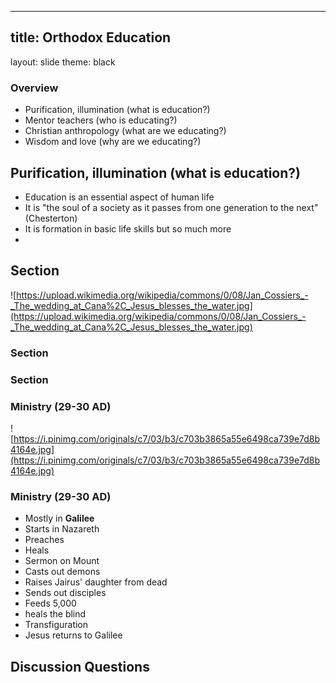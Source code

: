 ---

## title: Orthodox Education 
layout: slide
theme: black

<section data-background="[http://www.keithbuhler.com/images/background-morality.svg](http://www.keithbuhler.com/images/background-morality.svg)"><!--Intro begin-->
<section data-background="[http://cdn.shopify.com/s/files/1/1136/4188/products/Orthodox_icon_of_Jesus_Christ_Pantocrator_24_grande.jpeg?v=1467724172](http://cdn.shopify.com/s/files/1/1136/4188/products/Orthodox_icon_of_Jesus_Christ_Pantocrator_24_grande.jpeg?v=1467724172)" data-markdown><!--Intro Splash begin-->

# Overview

- Purification, illumination (what is education?) 
- Mentor teachers (who is educating?) 
- Christian anthropology (what are we educating?)
- Wisdom and love (why are we educating?) 
  
</section> <!--Intro Splash end-->
<section data-markdown>  <!--Overview Begin-->

</section><!--Overview end-->
<section data-background="[https://dg.imgix.net/the-horror-of-crucifixion-jlnstoeb-en/landscape/the-horror-of-crucifixion-jlnstoeb.jpg?ts=1491334937&ixlib=rails-2.1.4&w=700&h=394&dpr=2&ch=Width%2CDPR&auto=format%2Ccompress&fit=min](https://dg.imgix.net/the-horror-of-crucifixion-jlnstoeb-en/landscape/the-horror-of-crucifixion-jlnstoeb.jpg?ts=1491334937&ixlib=rails-2.1.4&w=700&h=394&dpr=2&ch=Width%2CDPR&auto=format%2Ccompress&fit=min)" data-markdown>

</section><!--Overview end-->
<section data-markdown>

## Purification, illumination (what is education?)


* Education is an essential aspect of human life
* It is "the soul of a society as it passes from one generation to the next" (Chesterton)
* It is formation in basic life skills but so much more
* 
  
  
  
  
  
</section><section data-markdown>

## Section

![https://upload.wikimedia.org/wikipedia/commons/0/08/Jan_Cossiers_-_The_wedding_at_Cana%2C_Jesus_blesses_the_water.jpg](https://upload.wikimedia.org/wikipedia/commons/0/08/Jan_Cossiers_-_The_wedding_at_Cana%2C_Jesus_blesses_the_water.jpg)

  
  
  
  
</section><section data-markdown>

### Section



</section><section data-markdown>

### Section



</section><section data-markdown>

### Ministry (29-30 AD)

![https://i.pinimg.com/originals/c7/03/b3/c703b3865a55e6498ca739e7d8b4164e.jpg](https://i.pinimg.com/originals/c7/03/b3/c703b3865a55e6498ca739e7d8b4164e.jpg)

</section><section data-markdown>

### Ministry (29-30 AD)

- Mostly in **Galilee**
- Starts in Nazareth
- Preaches
- Heals
- Sermon on Mount
- Casts out demons
- Raises Jairus' daughter from dead
- Sends out disciples
- Feeds 5,000
- heals the blind
- Transfiguration
- Jesus returns to Galilee

</section><section data-background="[https://745515a37222097b0902-74ef300a2b2b2d9e236c9459912aaf20.ssl.cf2.rackcdn.com/fe4b0820da4077b54ee4de5f6d2abcd9.jpeg](https://745515a37222097b0902-74ef300a2b2b2d9e236c9459912aaf20.ssl.cf2.rackcdn.com/fe4b0820da4077b54ee4de5f6d2abcd9.jpeg)" data-markdown >

## Discussion Questions

</section>
</section><!--Discussion of faith and reason-->
